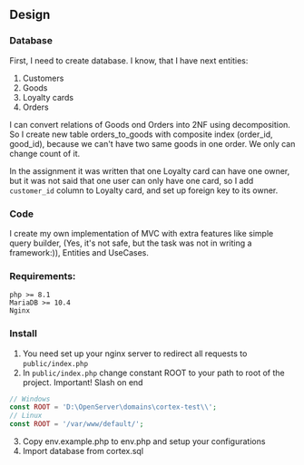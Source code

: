 ## Design
### Database
First, I need to create database. I know, that I have next entities:
1) Customers
2) Goods
3) Loyalty cards
4) Orders

I can convert relations of Goods ond Orders into 2NF using decomposition. So I create new table
orders_to_goods with composite index (order_id, good_id), because we can't have two same goods in one
order. We only can change count of it.

In the assignment it was written that one Loyalty card can have one owner, but it was not said that one user
can only have one card, so I add ```customer_id``` column to Loyalty card, and set up foreign key to 
its owner.

### Code
I create my own implementation of MVC with extra features like simple query builder, (Yes, it's not safe,
but the task was not in writing a framework:)), Entities and UseCases.

### Requirements: 
```
php >= 8.1
MariaDB >= 10.4
Nginx
```

### Install
1) You need set up your nginx server to redirect all requests to  ```public/index.php```
2) In ```public/index.php``` change constant ROOT to your path to root of the project. Important! Slash on end
```php
// Windows
const ROOT = 'D:\OpenServer\domains\cortex-test\\';
// Linux
const ROOT = '/var/www/default/';
```
3) Copy env.example.php to env.php and setup your configurations
4) Import database from cortex.sql
